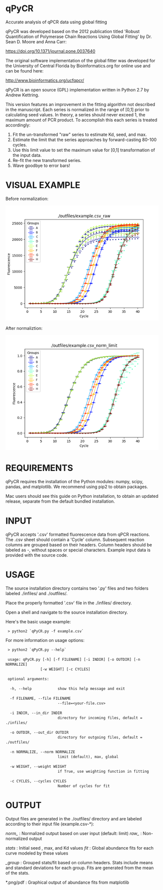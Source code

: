 # qPyCR
Accurate analysis of qPCR data using global fitting

qPyCR was developed based on the 2012 publication titled 
'Robust Quantification of Polymerase Chain Reactions Using Global Fitting' 
by Dr. Sean D. Moore and Anna Carr:

https://doi.org/10.1371/journal.pone.0037640

The original software implementation of the global fitter was developed for 
the University of Central Florida by Bioinformatics.org for online use and can be found here:

http://www.bioinformatics.org/ucfqpcr/

qPyCR is an open source (GPL) implementation written in Python 2.7 by Andrew Kettring.

This version features an improvement in the fitting algorithm not described in the manuscript.
Each series is normalized in the range of [0,1] prior to calculating seed values.
In theory, a series should never exceed 1, the maximum amount of PCR product.
To accomplish this each series is treated accordingly:
1. Fit the un-transformed "raw" series to estimate Kd, seed, and max.
2. Estimate the limit that the series approaches by forward-casting 80-100 cycles.
3. Use this limit value to set the maximum value for [0,1] transformation of the input data.
4. Re-fit the new transformed series. 
5. Wave goodbye to error bars!



# VISUAL EXAMPLE

Before normalization:

<img src="https://raw.githubusercontent.com/akettring/qPyCR/main/outfiles/example.csv_raw.png">

After normaliztion:

<img src="https://raw.githubusercontent.com/akettring/qPyCR/main/outfiles/example.csv_norm_limit.png">

# REQUIREMENTS

qPyCR requires the installation of the Python modules: numpy, scipy, pandas, and matplotlib. We recommend using pip2 to obtain packages.

Mac users should see this guide on Python installation, to obtain an updated release, separate from the default bundled installation.

# INPUT

qPyCR accepts '.csv' formatted fluorescence data from qPCR reactions. The .csv sheet should contain a 'Cycle' column. Subsequent reaction columns are grouped based on their headers. Column headers should be labeled as <Group>-<Sample>, without spaces or special characters. Example input data is provided with the source code.

# USAGE

The source installation directory contains two '.py' files and two folders labeled ./infiles/ and ./outfiles/.

Place the properly formatted '.csv' file in the ./infiles/ directory.

Open a shell and navigate to the source installation directory.

Here's the basic usage example:
```
 > python2 `qPyCR.py -f example.csv`
```
For more information on usage options:
```
 > python2 `qPyCR.py --help`

 usage: qPyCR.py [-h] [-f FILENAME] [-i INDIR] [-o OUTDIR] [-n NORMALIZE]
                [-w WEIGHT] [-c CYCLES]

 optional arguments:

  -h, --help            show this help message and exit

  -f FILENAME, --file FILENAME
                        --file=<your-file.csv>

  -i INDIR, --in_dir INDIR
                        directory for incoming files, default = ./infiles/

  -o OUTDIR, --out_dir OUTDIR
                        directory for outgoing files, default = ./outfiles/

  -n NORMALIZE, --norm NORMALIZE
                        limit (default), max, global

  -w WEIGHT, --weight WEIGHT
                        if True, use weighting function in fitting

  -c CYCLES, --cycles CYCLES
                        Number of cycles for fit
```
# OUTPUT

Output files are generated in the ./outfiles/ directory and are labeled according to their input file (example.csv-*):

 *norm_* :   Normalized output based on user input (default: limit)
 *raw_* :    Non-normalized output

 *_stats_* : Initial seed , max, and Kd values
 *_fit_* :   Global abundance fits for each curve modeled by these values

 *_group* :  Grouped stats/fit based on column headers.
             Stats include means and standard deviations for each group.
             Fits are generated from the mean of the stats.

 *.png/pdf : Graphical output of abundance fits from matplotlib


